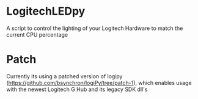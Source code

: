 # LogitechLEDpy
A script to control the lighting of your Logitech Hardware to match the current CPU percentage  

# Patch  
Currently its using a patched version of logipy (https://github.com/bsynchron/logiPy/tree/patch-1), which enables usage with the newest Logitech G Hub and its legacy SDK dll's
